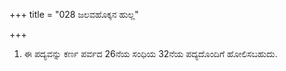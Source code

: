 +++
title = "028 ಜಲವಹೊಕ್ಕನ ಹುಲ್ಲ"

+++
1) ಈ ಪದ್ಯವನ್ನು ಕರ್ಣ ಪರ್ವದ 26ನೆಯ ಸಂಧಿಯ 32ನೆಯ ಪದ್ಯದೊಂದಿಗೆ ಹೋಲಿಸಬಹುದು.